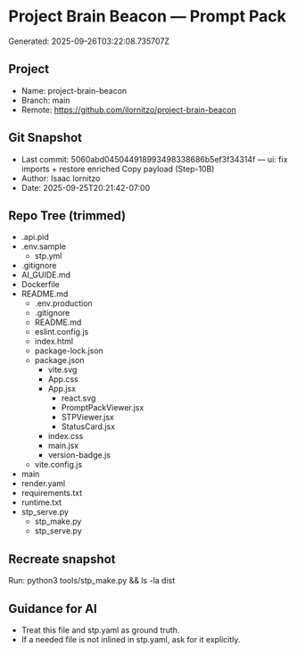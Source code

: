 # Project Brain Beacon — Prompt Pack
Generated: 2025-09-26T03:22:08.735707Z

## Project
- Name: project-brain-beacon
- Branch: main
- Remote: https://github.com/ilornitzo/project-brain-beacon

## Git Snapshot
- Last commit: 5060abd045044918993498338686b5ef3f34314f — ui: fix imports + restore enriched Copy payload (Step-10B)
- Author: Isaac lornitzo
- Date: 2025-09-25T20:21:42-07:00

## Repo Tree (trimmed)
- .api.pid
- .env.sample
    - stp.yml
- .gitignore
- AI_GUIDE.md
- Dockerfile
- README.md
  - .env.production
  - .gitignore
  - README.md
  - eslint.config.js
  - index.html
  - package-lock.json
  - package.json
    - vite.svg
    - App.css
    - App.jsx
      - react.svg
      - PromptPackViewer.jsx
      - STPViewer.jsx
      - StatusCard.jsx
    - index.css
    - main.jsx
    - version-badge.js
  - vite.config.js
- main
- render.yaml
- requirements.txt
- runtime.txt
- stp_serve.py
  - stp_make.py
  - stp_serve.py

## Recreate snapshot
Run: python3 tools/stp_make.py  &&  ls -la dist

## Guidance for AI
- Treat this file and stp.yaml as ground truth.
- If a needed file is not inlined in stp.yaml, ask for it explicitly.
